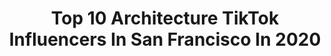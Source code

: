 ---
title: Top 10 Architecture TikTok Influencers In San Francisco In 2020
description: >-
  Find top architecture TikTok influencers in San Francisco in 2020. Most popular hashtags: #architecture #sanfrancisco #coronavirus #foryoupage.
platform: TikTok
profiles:
  - username: "weissbro"
    fullname: >-
      Aaron Weiss 🎞
    location: "United States"
    followers: 92381
    engagement: 548
    commentsToLikes: 0.010737
    id: ck83zgiox0k5m0j787zqx9vhg
    verified: false
    hashtags: "#killyourvibe, #foryoupag, #adventure, #reflection"
  - username: "tobyharriman"
    fullname: >-
      Toby Harriman
    location: "United States"
    followers: 9484
    engagement: 205
    commentsToLikes: 0.020213
    id: ck8hk4972c6se0j78g0evap01
    verified: false
    hashtags: "#fishing, #waterfall, #barebottle, #drone"
  - username: "ash_briana"
    fullname: >-
      𝓑𝓪𝓫𝓮💓 𝓑
    location: "United States"
    followers: 2217
    engagement: 613
    commentsToLikes: 0.035393
    id: ck9jyyv6t6l9e0j7872ouv9io
    verified: false
    hashtags: "#cityoflove, #travelinspiration, #duomo, #church"
  - username: "zack_hample"
    fullname: >-
      Zack Hample
    location: "United States"
    followers: 188144
    engagement: 1284
    commentsToLikes: 0.008583
    id: ck9njbos1hg280j787s54rorx
    verified: false
    hashtags: "#texas, #atlanta, #oaklandcoliseum, #playingcatch"
  - username: "pic_nick15"
    fullname: >-
      Niqué
    location: "United States"
    followers: 9706
    engagement: 1464
    commentsToLikes: 0.073476
    id: ckaifghl3wsi30i78qnticgya
    verified: false
    hashtags: "#jumpman, #vibewithme, #natureathome, #cookinghacks"
  - username: "tlmazer"
    fullname: >-
      Taylor Mazer
    location: "United States"
    followers: 15535
    engagement: 1755
    commentsToLikes: 0.022852
    id: ck95xi2y060h80j78l90sodnc
    verified: false
    hashtags: "#artistsoftiktok, #perspective, #building, #streetsign"
  - username: "nicksaremi"
    fullname: >-
      Nick Saremi
    location: "United States"
    followers: 4695
    engagement: 489
    commentsToLikes: 0.112214
    id: ck9k9al5tcfbq0j784mvcqybp
    verified: false
    hashtags: "#redsuit, #homebuyingtips, #kitchen, #mylove"
  - username: "jonahtheog"
    fullname: >-
      JonahM
    location: "United States"
    followers: 27943
    engagement: 1167
    commentsToLikes: 0.050315
    id: ckamnpnbu5rfy0i78ud5t1q8h
    verified: false
    hashtags: "#idknever, #nocontent, #fortnite, #notathreat"
  - username: "dkurland825"
    fullname: >-
      Danny Kurland
    location: "United States"
    followers: 6259
    engagement: 533
    commentsToLikes: 0.052699
    id: ck8s8i1rctp8z0j78oigmr2lf
    verified: false
    hashtags: "#foryoupage, #schittscreek, #tiktokfamous, #lipsync"
  - username: "matt_toledo"
    fullname: >-
      Matt Toledo
    location: "United States"
    followers: 51438
    engagement: 1267
    commentsToLikes: 0.023749
    id: ck8kda8pa4ukk0j789xrnwcoo
    verified: false
    hashtags: "#cyberpunk2077, #showerthoughts, #tips, #fashion"
---